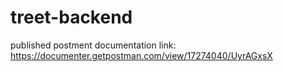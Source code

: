# treet-backend

published postment documentation link:  https://documenter.getpostman.com/view/17274040/UyrAGxsX
